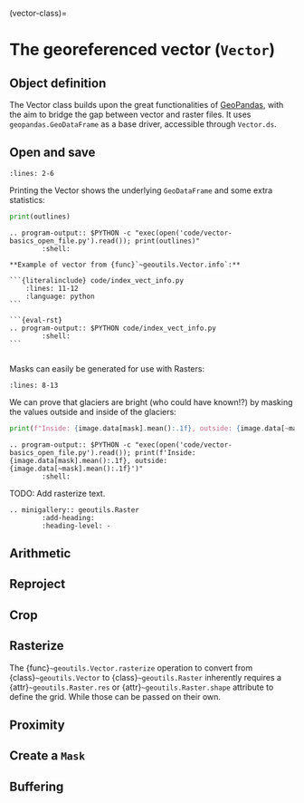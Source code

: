 (vector-class)=

# The georeferenced vector (`Vector`)

## Object definition

The Vector class builds upon the great functionalities of [GeoPandas](https://geopandas.org/), with the aim to bridge the gap between vector and raster files.
It uses `geopandas.GeoDataFrame` as a base driver, accessible through `Vector.ds`.

## Open and save

```{literalinclude} code/vector-basics_open_file.py
:lines: 2-6
```

Printing the Vector shows the underlying `GeoDataFrame` and some extra statistics:

```python
print(outlines)
```

```{eval-rst}
.. program-output:: $PYTHON -c "exec(open('code/vector-basics_open_file.py').read()); print(outlines)"
        :shell:

```

````{margin} 
**Example of vector from {func}`~geoutils.Vector.info`:**

```{literalinclude} code/index_vect_info.py
    :lines: 11-12
    :language: python
```

```{eval-rst}
.. program-output:: $PYTHON code/index_vect_info.py
        :shell:
```


````

Masks can easily be generated for use with Rasters:

```{literalinclude} code/vector-basics_open_file.py
:lines: 8-13
```

We can prove that glaciers are bright (who could have known!?) by masking the values outside and inside of the glaciers:

```python
print(f"Inside: {image.data[mask].mean():.1f}, outside: {image.data[~mask].mean():.1f}")
```

```{eval-rst}
.. program-output:: $PYTHON -c "exec(open('code/vector-basics_open_file.py').read()); print(f'Inside: {image.data[mask].mean():.1f}, outside: {image.data[~mask].mean():.1f}')"
        :shell:
```

TODO: Add rasterize text.

```{eval-rst}
.. minigallery:: geoutils.Raster
        :add-heading:
        :heading-level: -
```


## Arithmetic


## Reproject


## Crop


## Rasterize

The {func}`~geoutils.Vector.rasterize` operation to convert from {class}`~geoutils.Vector` to {class}`~geoutils.Raster` inherently requires a 
{attr}`~geoutils.Raster.res` or {attr}`~geoutils.Raster.shape` attribute to define the grid. While those can be passed on their own.

## Proximity


## Create a `Mask`


## Buffering


